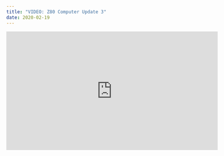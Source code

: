 ```yaml
---
title: "VIDEO: Z80 Computer Update 3"
date: 2020-02-19
---
```

<iframe width="560" height="315" src="https://www.youtube.com/embed/eZQblOULg-Q" frameborder="0" allow="accelerometer; autoplay; encrypted-media; gyroscope; picture-in-picture" allowfullscreen></iframe>
